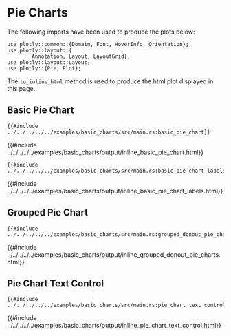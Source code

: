 # Pie Charts

The following imports have been used to produce the plots below:

```rust,no_run
use plotly::common::{Domain, Font, HoverInfo, Orientation};
use plotly::layout::{
        Annotation, Layout, LayoutGrid},
use plotly::layout::Layout;
use plotly::{Pie, Plot};
```

The `to_inline_html` method is used to produce the html plot displayed in this page.


## Basic Pie Chart
```rust,no_run
{{#include ../../../../../examples/basic_charts/src/main.rs:basic_pie_chart}}
```

{{#include ../../../../../examples/basic_charts/output/inline_basic_pie_chart.html}}

```rust,no_run
{{#include ../../../../../examples/basic_charts/src/main.rs:basic_pie_chart_labels}}
```

{{#include ../../../../../examples/basic_charts/output/inline_basic_pie_chart_labels.html}}

## Grouped Pie Chart
```rust,no_run
{{#include ../../../../../examples/basic_charts/src/main.rs:grouped_donout_pie_charts}}
```

{{#include ../../../../../examples/basic_charts/output/inline_grouped_donout_pie_charts.html}}

## Pie Chart Text Control
```rust,no_run
{{#include ../../../../../examples/basic_charts/src/main.rs:pie_chart_text_control}}
```

{{#include ../../../../../examples/basic_charts/output/inline_pie_chart_text_control.html}}